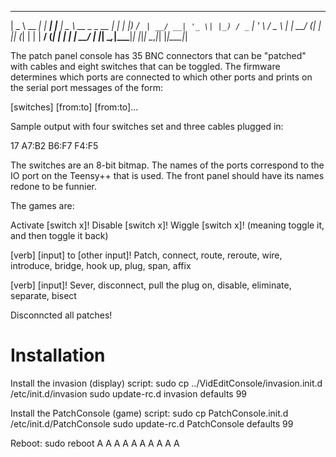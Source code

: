  ____       _       _     ____                  _ 
|  _ \ __ _| |_ ___| |__ |  _ \ __ _ _ __   ___| |
| |_) / _` | __/ __| '_ \| |_) / _` | '_ \ / _ \ |
|  __/ (_| | || (__| | | |  __/ (_| | | | |  __/ |
|_|   \__,_|\__\___|_| |_|_|   \__,_|_| |_|\___|_|

The patch panel console has 35 BNC connectors that can be
"patched" with cables and eight switches that can be toggled.
The firmware determines which ports are connected to which other
ports and prints on the serial port messages of the form:

[switches] [from:to] [from:to]...

Sample output with four switches set and three cables plugged in:

17 A7:B2 B6:F7 F4:F5

The switches are an 8-bit bitmap.  The names of the ports correspond
to the IO port on the Teensy++ that is used.  The front panel should
have its names redone to be funnier.


The games are:

Activate [switch x]!
Disable [switch x]!
Wiggle [switch x]! (meaning toggle it, and then toggle it back)

[verb] [input] to [other input]!
	Patch, connect, route, reroute, wire, introduce, bridge, hook up,
	plug, span, affix

[verb] [input]!
	Sever, disconnect, pull the plug on, disable, eliminate,
	separate, bisect

Disconncted all patches!

Installation
============

Install the invasion (display) script:
  sudo cp ../VidEditConsole/invasion.init.d /etc/init.d/invasion
  sudo update-rc.d invasion defaults 99

Install the PatchConsole (game) script:
  sudo cp PatchConsole.init.d /etc/init.d/PatchConsole
  sudo update-rc.d PatchConsole defaults 99

Reboot:
  sudo reboot
A
A
A
A
A
A
A
A
A
A


